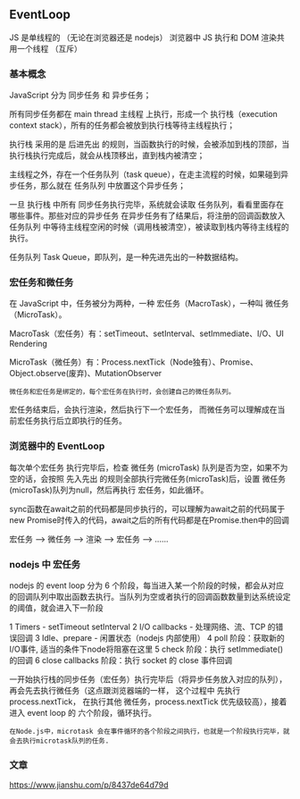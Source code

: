 ## EventLoop
 JS 是单线程的 （无论在浏览器还是 nodejs）
 浏览器中 JS 执行和 DOM 渲染共用一个线程 （互斥）


### 基本概念
JavaScript 分为 同步任务 和 异步任务；

所有同步任务都在  main thread 主线程 上执行，形成一个 执行栈（execution context stack），所有的任务都会被放到执行栈等待主线程执行；

执行栈 采用的是 后进先出 的规则，当函数执行的时候，会被添加到栈的顶部，当执行栈执行完成后，就会从栈顶移出，直到栈内被清空；

主线程之外，存在一个任务队列（task queue），在走主流程的时候，如果碰到异步任务，那么就在 任务队列 中放置这个异步任务；

一旦 执行栈 中所有 同步任务执行完毕，系统就会读取 任务队列，看看里面存在哪些事件。那些对应的异步任务 在异步任务有了结果后，将注册的回调函数放入 任务队列 中等待主线程空闲的时候（调用栈被清空），被读取到栈内等待主线程的执行。

任务队列 Task Queue，即队列，是一种先进先出的一种数据结构。

### 宏任务和微任务

在 JavaScript 中，任务被分为两种，一种 宏任务（MacroTask），一种叫 微任务（MicroTask）。

MacroTask（宏任务）有：setTimeout、setInterval、setImmediate、I/O、UI Rendering

MicroTask（微任务）有：Process.nextTick（Node独有）、Promise、Object.observe(废弃)、MutationObserver

`微任务和宏任务是绑定的，每个宏任务在执行时，会创建自己的微任务队列。`

宏任务结束后，会执行渲染，然后执行下一个宏任务， 而微任务可以理解成在当前宏任务执行后立即执行的任务。


### 浏览器中的 EventLoop

每次单个宏任务 执行完毕后，检查 微任务 (microTask) 队列是否为空，如果不为空的话，会按照 先入先出 的规则全部执行完微任务(microTask)后，设置 微任务(microTask)队列为null，然后再执行 宏任务，如此循环。

sync函数在await之前的代码都是同步执行的，可以理解为await之前的代码属于new Promise时传入的代码，await之后的所有代码都是在Promise.then中的回调

宏任务 --> 微任务 --> 渲染 --> 宏任务 --> ......


### nodejs 中 宏任务
nodejs 的 event loop 分为 6 个阶段，每当进入某一个阶段的时候，都会从对应的回调队列中取出函数去执行。当队列为空或者执行的回调函数数量到达系统设定的阈值，就会进入下一阶段

1 Timers - setTimeout setInterval
2 I/O callbacks - 处理网络、流、TCP 的错误回调
3 Idle、prepare - 闲置状态（nodejs 内部使用）
4 poll 阶段：获取新的I/O事件, 适当的条件下node将阻塞在这里
5 check 阶段：执行 setImmediate() 的回调
6 close callbacks 阶段：执行 socket 的 close 事件回调

 一开始执行栈的同步任务（宏任务）执行完毕后（将异步任务放入对应的队列），再会先去执行微任务（这点跟浏览器端的一样， 这个过程中 先执行 process.nextTick， 在执行其他 微任务，process.nextTick 优先级较高），接着进入 event loop 的 六个阶段，循环执行。

`在Node.js中，microtask 会在事件循环的各个阶段之间执行，也就是一个阶段执行完毕，就会去执行microtask队列的任务.`


### 文章
https://www.jianshu.com/p/8437de64d79d